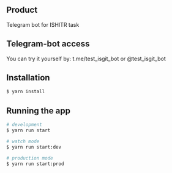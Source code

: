## Product

Telegram bot for ISHITR task

## Telegram-bot access

You can try it yourself by:
t.me/test_isgit_bot
or
@test_isgit_bot

## Installation

```bash
$ yarn install
```

## Running the app

```bash
# development
$ yarn run start

# watch mode
$ yarn run start:dev

# production mode
$ yarn run start:prod
```
